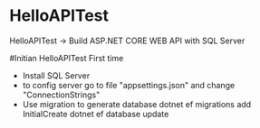 # HelloAPITest
HelloAPITest -> Build ASP.NET CORE WEB API with SQL Server

#Initian HelloAPITest First time
- Install SQL Server
- to config server go to file "appsettings.json" and change "ConnectionStrings"
- Use migration to generate database
  dotnet ef migrations add InitialCreate
  dotnet ef database update
